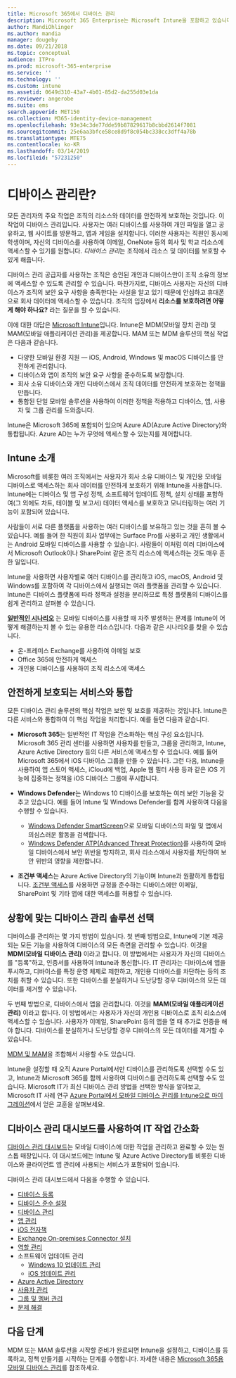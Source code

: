```yaml
---
title: Microsoft 365에서 디바이스 관리
description: Microsoft 365 Enterprise는 Microsoft Intune을 포함하고 있습니다. Intune이 조직에 일반 시나리오를 포함하여 모바일 장치 관리 및 모바일 애플리케이션 관리를 제공하는 방법과 Intune을 사용하여 환경에 Microsoft 365를 배포하는 방법을 알아보세요.
author: MandiOhlinger
ms.author: mandia
manager: dougeby
ms.date: 09/21/2018
ms.topic: conceptual
audience: ITPro
ms.prod: microsoft-365-enterprise
ms.service: ''
ms.technology: ''
ms.custom: intune
ms.assetid: 0649d310-43a7-4b01-85d2-da255d03e1da
ms.reviewer: angerobe
ms.suite: ems
search.appverid: MET150
ms.collection: M365-identity-device-management
ms.openlocfilehash: 93e34c3de77dde59b87829617b8cbbd2614f7081
ms.sourcegitcommit: 25e6aa3bfce58ce8d9f8c054bc338cc3dff4a78b
ms.translationtype: MTE75
ms.contentlocale: ko-KR
ms.lasthandoff: 03/14/2019
ms.locfileid: "57231250"
---
```

# <a name="what-is-device-management"></a>디바이스 관리란? 

모든 관리자의 주요 작업은 조직의 리소스와 데이터를 안전하게 보호하는 것입니다. 이 작업이 디바이스 관리입니다. 사용자는 여러 디바이스를 사용하여 개인 파일을 열고 공유하고, 웹 사이트를 방문하고, 앱과 게임을 설치합니다. 이러한 사용자는 직원인 동시에 학생이며, 자신의 디바이스를 사용하여 이메일, OneNote 등의 회사 및 학교 리소스에 액세스할 수 있기를 원합니다. *디바이스 관리*는 조직에서 리소스 및 데이터를 보호할 수 있게 해줍니다. 

디바이스 관리 공급자를 사용하는 조직은 승인된 개인과 디바이스만이 조직 소유의 정보에 액세스할 수 있도록 관리할 수 있습니다. 마찬가지로, 디바이스 사용자는 자신의 디바이스가 조직의 보안 요구 사항을 충족한다는 사실을 알고 있기 때문에 안심하고 휴대폰으로 회사 데이터에 액세스할 수 있습니다. 조직의 입장에서 **리소스를 보호하려면 어떻게 해야 하나요?** 라는 질문을 할 수 있습니다.

이에 대한 대답은 [Microsoft Intune](https://docs.microsoft.com/intune/introduction-intune)입니다. Intune은 MDM(모바일 장치 관리) 및 MAM(모바일 애플리케이션 관리)을 제공합니다. MAM 또는 MDM 솔루션의 핵심 작업은 다음과 같습니다.

- 다양한 모바일 환경 지원 &mdash; iOS, Android, Windows 및 macOS 디바이스를 안전하게 관리합니다.
- 디바이스와 앱이 조직의 보안 요구 사항을 준수하도록 보장합니다.
- 회사 소유 디바이스와 개인 디바이스에서 조직 데이터를 안전하게 보호하는 정책을 만듭니다.
- 통합된 단일 모바일 솔루션을 사용하여 이러한 정책을 적용하고 디바이스, 앱, 사용자 및 그룹 관리를 도와줍니다.

Intune은 Microsoft 365에 포함되어 있으며 Azure AD(Azure Active Directory)와 통합됩니다. Azure AD는 누가 무엇에 액세스할 수 있는지를 제어합니다.

## <a name="hello-intune"></a>Intune 소개
Microsoft를 비롯한 여러 조직에서는 사용자가 회사 소유 디바이스 및 개인용 모바일 디바이스로 액세스하는 회사 데이터를 안전하게 보호하기 위해 Intune을 사용합니다. Intune에는 디바이스 및 앱 구성 정책, 소프트웨어 업데이트 정책, 설치 상태를 포함하여(그 외에도 차트, 테이블 및 보고서) 데이터 액세스를 보호하고 모니터링하는 여러 기능이 포함되어 있습니다.

사람들이 서로 다른 플랫폼을 사용하는 여러 디바이스를 보유하고 있는 것을 흔히 볼 수 있습니다. 예를 들어 한 직원이 회사 업무에는 Surface Pro를 사용하고 개인 생활에서는 Android 모바일 디바이스를 사용할 수 있습니다. 사람들이 이처럼 여러 디바이스에서 Microsoft Outlook이나 SharePoint 같은 조직 리소스에 액세스하는 것도 매우 흔한 일입니다.

Intune을 사용하면 사용자별로 여러 디바이스를 관리하고 iOS, macOS, Android 및 Windows를 포함하여 각 디바이스에서 실행되는 여러 플랫폼을 관리할 수 있습니다. Intune은 디바이스 플랫폼에 따라 정책과 설정을 분리하므로 특정 플랫폼의 디바이스를 쉽게 관리하고 살펴볼 수 있습니다.

**[일반적인 시나리오](https://docs.microsoft.com/intune/common-scenarios)** 는 모바일 디바이스를 사용할 때 자주 발생하는 문제를 Intune이 어떻게 해결하는지 볼 수 있는 유용한 리소스입니다. 다음과 같은 시나리오를 찾을 수 있습니다.  
- 온-프레미스 Exchange를 사용하여 이메일 보호
- Office 365에 안전하게 액세스
- 개인용 디바이스를 사용하여 조직 리소스에 액세스

## <a name="integration-with-secure-and-protect-services"></a>안전하게 보호되는 서비스와 통합
모든 디바이스 관리 솔루션의 핵심 작업은 보안 및 보호를 제공하는 것입니다. Intune은 다른 서비스와 통합하여 이 핵심 작업을 처리합니다. 예를 들면 다음과 같습니다.

- **Microsoft 365**는 일반적인 IT 작업을 간소화하는 핵심 구성 요소입니다. Microsoft 365 관리 센터를 사용하면 사용자를 만들고, 그룹을 관리하고, Intune, Azure Active Directory 등의 다른 서비스에 액세스할 수 있습니다. 예를 들어 Microsoft 365에서 iOS 디바이스 그룹을 만들 수 있습니다. 그런 다음, Intune을 사용하여 앱 스토어 액세스, iCloud에 백업, Apple 웹 필터 사용 등과 같은 iOS 기능에 집중하는 정책을 iOS 디바이스 그룹에 푸시합니다.

- **Windows Defender**는 Windows 10 디바이스를 보호하는 여러 보안 기능을 갖추고 있습니다. 예를 들어 Intune 및 Windows Defender를 함께 사용하여 다음을 수행할 수 있습니다. 

    - [Windows Defender SmartScreen](https://docs.microsoft.com/intune/endpoint-protection-windows-10)으로 모바일 디바이스의 파일 및 앱에서 의심스러운 활동을 검색합니다. 
    - [Windows Defender ATP(Advanced Threat Protection)](https://docs.microsoft.com/intune/advanced-threat-protection)를 사용하여 모바일 디바이스에서 보안 위반을 방지하고, 회사 리소스에서 사용자를 차단하여 보안 위반의 영향을 제한합니다.

- **조건부 액세스**는 Azure Active Directory의 기능이며 Intune과 원활하게 통합됩니다. [조건부 액세스](https://docs.microsoft.com/intune/conditional-access)를 사용하면 규정을 준수하는 디바이스에만 이메일, SharePoint 및 기타 앱에 대한 액세스를 허용할 수 있습니다. 

## <a name="choose-the-device-management-solution-thats-right-for-you"></a>상황에 맞는 디바이스 관리 솔루션 선택

디바이스를 관리하는 몇 가지 방법이 있습니다. 첫 번째 방법으로, Intune에 기본 제공되는 모든 기능을 사용하여 디바이스의 모든 측면을 관리할 수 있습니다. 이것을 **MDM(모바일 디바이스 관리)** 이라고 합니다. 이 방법에서는 사용자가 자신의 디바이스를 "등록"하고, 인증서를 사용하여 Intune과 통신합니다. IT 관리자는 디바이스에 앱을 푸시하고, 디바이스를 특정 운영 체제로 제한하고, 개인용 디바이스를 차단하는 등의 조치를 취할 수 있습니다. 또한 디바이스를 분실하거나 도난당할 경우 디바이스의 모든 데이터를 제거할 수 있습니다. 

두 번째 방법으로, 디바이스에서 앱을 관리합니다. 이것을 **MAM(모바일 애플리케이션 관리)** 이라고 합니다. 이 방법에서는 사용자가 자신의 개인용 디바이스로 조직 리소스에 액세스할 수 있습니다. 사용자가 이메일, SharePoint 등의 앱을 열 때 추가로 인증을 해야 합니다. 디바이스를 분실하거나 도난당할 경우 디바이스의 모든 데이터를 제거할 수 있습니다. 

[MDM 및 MAM](https://docs.microsoft.com/intune/byod-technology-decisions)을 조합해서 사용할 수도 있습니다.

Intune을 설정할 때 오직 Azure Portal에서만 디바이스를 관리하도록 선택할 수도 있고, Intune과 Microsoft 365를 함께 사용하여 디바이스를 관리하도록 선택할 수도 있습니다. Microsoft IT가 최신 디바이스 관리 방법을 선택한 방식을 알아보고, Microsoft IT 사례 연구 [Azure Portal에서 모바일 디바이스 관리를 Intune으로 마이그레이션](https://www.microsoft.com/itshowcase/Article/Content/1042/Migrating-mobile-device-management-to-Intune-in-the-Azure-portal)에서 얻은 교훈을 살펴보세요. 

## <a name="simplify-it-tasks-using-the-device-management-dashboard"></a>디바이스 관리 대시보드를 사용하여 IT 작업 간소화

[디바이스 관리 대시보드](https://devicemanagement.portal.azure.com/)는 모바일 디바이스에 대한 작업을 관리하고 완료할 수 있는 원스톱 매장입니다. 이 대시보드에는 Intune 및 Azure Active Directory를 비롯한 디바이스와 클라이언트 앱 관리에 사용되는 서비스가 포함되어 있습니다. 

디바이스 관리 대시보드에서 다음을 수행할 수 있습니다.

- [디바이스 등록](https://docs.microsoft.com/intune/device-enrollment)
- [디바이스 준수 설정](https://docs.microsoft.com/intune/device-compliance-get-started)
- [디바이스 관리](https://docs.microsoft.com/intune/device-management)
- [앱 관리](https://docs.microsoft.com/intune/app-management)  
- [iOS 전자책](https://docs.microsoft.com/intune/vpp-ebooks-ios)  
- [Exchange On-premises Connector 설치](https://docs.microsoft.com/intune/exchange-connector-install)  
- [역할 관리](https://docs.microsoft.com/intune/role-based-access-control)  
- 소프트웨어 업데이트 관리
  - [Windows 10 업데이트 관리](https://docs.microsoft.com/intune/windows-update-for-business-configure)  
  - [iOS 업데이트 관리](https://docs.microsoft.com/intune/software-updates-ios)  
- [Azure Active Directory](https://docs.microsoft.com/azure/active-directory)  
- [사용자 관리](https://docs.microsoft.com/azure/active-directory/fundamentals/add-users-azure-active-directory)
- [그룹 및 멤버 관리](https://docs.microsoft.com/azure/active-directory/fundamentals/active-directory-manage-groups)
- [문제 해결](https://docs.microsoft.com/intune/help-desk-operators)

## <a name="next-step"></a>다음 단계
MDM 또는 MAM 솔루션을 시작할 준비가 완료되면 Intune을 설정하고, 디바이스를 등록하고, 정책 만들기를 시작하는 단계를 수행합니다. 자세한 내용은 [Microsoft 365용 모바일 디바이스 관리](https://docs.microsoft.com/microsoft-365/enterprise/mobility-infrastructure)를 참조하세요. 
